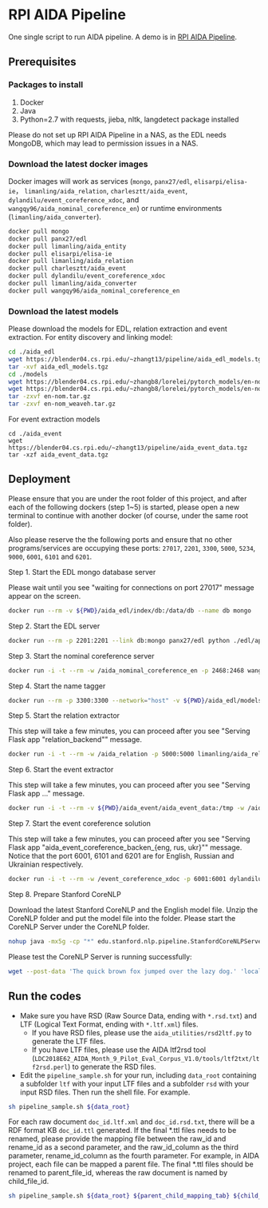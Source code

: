 # RPI AIDA Pipeline
One single script to run AIDA pipeline. A demo is in [RPI AIDA Pipeline](https://blender04.cs.rpi.edu/~lim22/aida_api/extraction.html).

## Prerequisites
### Packages to install
1. Docker
2. Java
3. Python=2.7 with requests, jieba, nltk, langdetect package installed

Please do not set up RPI AIDA Pipeline in a NAS, as the EDL needs MongoDB, which may lead to permission issues in a NAS.

### Download the latest docker images
Docker images will work as services (`mongo`, `panx27/edl`, `elisarpi/elisa-ie`， `limanling/aida_relation`, `charlesztt/aida_event`,  `dylandilu/event_coreference_xdoc`, and `wangqy96/aida_nominal_coreference_en`) or runtime environments (`limanling/aida_converter`).
```bash
docker pull mongo
docker pull panx27/edl
docker pull limanling/aida_entity
docker pull elisarpi/elisa-ie
docker pull limanling/aida_relation
docker pull charlesztt/aida_event
docker pull dylandilu/event_coreference_xdoc
docker pull limanling/aida_converter
docker pull wangqy96/aida_nominal_coreference_en
```

### Download the latest models
Please download the models for EDL, relation extraction and event extraction.
For entity discovery and linking model:
```bash
cd ./aida_edl
wget https://blender04.cs.rpi.edu/~zhangt13/pipeline/aida_edl_models.tgz
tar -xvf aida_edl_models.tgz
cd ./models
wget https://blender04.cs.rpi.edu/~zhangb8/lorelei/pytorch_models/en-nom.tar.gz
wget https://blender04.cs.rpi.edu/~zhangb8/lorelei/pytorch_models/en-nom_weaveh.tar.gz
tar -zxvf en-nom.tar.gz
tar -zxvf en-nom_weaveh.tar.gz
```
For event extraction models
```
cd ./aida_event
wget https://blender04.cs.rpi.edu/~zhangt13/pipeline/aida_event_data.tgz
tar -xzf aida_event_data.tgz
```

## Deployment
Please ensure that you are under the root folder of this project, and after each of the following dockers (step 1~5) is started, please open a new terminal to continue with another docker (of course, under the same root folder).

Also please reserve the the following ports and ensure that no other programs/services are occupying these ports: `27017`, `2201`, `3300`, `5000`, `5234`, `9000`, `6001`, `6101` and `6201`.

Step 1. Start the EDL mongo database server

Please wait until you see "waiting for connections on port 27017" message appear on the screen.

```bash
docker run --rm -v ${PWD}/aida_edl/index/db:/data/db --name db mongo
```

Step 2. Start the EDL server
```bash
docker run --rm -p 2201:2201 --link db:mongo panx27/edl python ./edl/api/web.py 2201
```

Step 3. Start the nominal coreference server
```bash
docker run -i -t --rm -w /aida_nominal_coreference_en -p 2468:2468 wangqy96/aida_nominal_coreference_en python nominal_backend.py
```

Step 4. Start the name tagger
```bash
docker run --rm -p 3300:3300 --network="host" -v ${PWD}/aida_edl/models/:/usr/src/app/data/name_tagger/pytorch_models -ti elisarpi/elisa-ie /usr/src/app/lorelei_demo/run.py --preload --in_domain
```

Step 5. Start the relation extractor

This step will take a few minutes, you can proceed after you see "Serving Flask app "relation_backend"" message.
```bash
docker run -i -t --rm -w /aida_relation -p 5000:5000 limanling/aida_relation python relation_backend.py
```

Step 6. Start the event extractor

This step will take a few minutes, you can proceed after you see "Serving Flask app ..." message.
```bash
docker run -i -t --rm -v ${PWD}/aida_event/aida_event_data:/tmp -w /aida_event -p 5234:5234 charlesztt/aida_event python gail_event.py
```

Step 7. Start the event coreference solution

This step will take a few minutes, you can proceed after you see "Serving Flask app "aida_event_coreference_backen_{eng, rus, ukr}"" message. Notice that the port 6001, 6101 and 6201 are for English, Russian and Ukrainian respectively.
```bash
docker run -i -t --rm -w /event_coreference_xdoc -p 6001:6001 dylandilu/event_coreference_xdoc python aida_event_coreference_backen_eng.py
```

Step 8. Prepare Stanford CoreNLP

Download the latest Stanford CoreNLP and the English model file. Unzip the CoreNLP folder and put the model file into the folder. Please start the CoreNLP Server under the CoreNLP folder.

```bash
nohup java -mx5g -cp "*" edu.stanford.nlp.pipeline.StanfordCoreNLPServer -port 9000 -timeout 150000 -annotators tokenize,ssplit,pos,lemma,ner,regexner,depparse,entitymentions -outputFormat json > corenlp.log 2>&1 &
```

Please test the CoreNLP Server is running successfully:
```bash
wget --post-data 'The quick brown fox jumped over the lazy dog.' 'localhost:9000/?properties={"annotators":"tokenize,ssplit,pos,lemma,ner,regexner,depparse,entitymentions","outputFormat":"json"}'
```
<!-- Run Stanford CoreNLP using Docker.
```bash
docker pull graham3333/corenlp-complete
docker run -itd -p 9000:9000 --name corenlp graham3333/corenlp-complete
wget --post-data 'The quick brown fox jumped over the lazy dog.' 'localhost:9000/?properties={"annotators":"tokenize,ssplit,pos,lemma,ner,regexner,depparse,entitymentions","outputFormat":"json"}'
```-->

## Run the codes
* Make sure you have RSD (Raw Source Data, ending with `*.rsd.txt`) and LTF (Logical Text Format, ending with `*.ltf.xml`) files. 
	* If you have RSD files, please use the `aida_utilities/rsd2ltf.py` to generate the LTF files. 
	* If you have LTF files, please use the AIDA ltf2rsd tool (`LDC2018E62_AIDA_Month_9_Pilot_Eval_Corpus_V1.0/tools/ltf2txt/ltf2rsd.perl`) to generate the RSD files. 
* Edit the `pipeline_sample.sh` for your run, including `data_root` containing a subfolder `ltf` with your input LTF files and a subfolder `rsd` with your input RSD files. Then run the shell file. For example.
```bash
sh pipeline_sample.sh ${data_root}
```
For each raw document `doc_id.ltf.xml` and `doc_id.rsd.txt`, there will be a RDF format KB `doc_id.ttl` generated. 
If the final *.ttl files needs to be renamed, please provide the mapping file between the raw_id and rename_id as a second parameter, and the raw_id_column as the third parameter, rename_id_column as the fourth parameter.
For example, in AIDA project, each file can be mapped a parent file. The final *.ttl files should be renamed to parent_file_id, whereas the raw document is named by child_file_id. 
```bash
sh pipeline_sample.sh ${data_root} ${parent_child_mapping_tab} ${child_column} ${parent_column}
```

